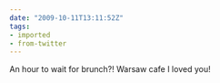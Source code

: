 ```yaml
---
date: "2009-10-11T13:11:52Z"
tags:
- imported
- from-twitter
---
```

An hour to wait for brunch?! Warsaw cafe I loved you!
